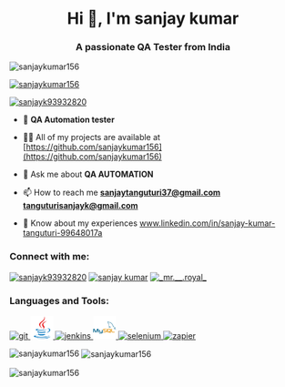 <h1 align="center">Hi 👋, I'm sanjay kumar</h1>
<h3 align="center">A passionate QA Tester from India</h3>

<p align="left"> <img src="https://komarev.com/ghpvc/?username=sanjaykumar156&label=Profile%20views&color=0e75b6&style=flat" alt="sanjaykumar156" /> </p>

<p align="left"> <a href="https://github.com/ryo-ma/github-profile-trophy"><img src="https://github-profile-trophy.vercel.app/?username=sanjaykumar156" alt="sanjaykumar156" /></a> </p>

<p align="left"> <a href="https://twitter.com/sanjayk93932820" target="blank"><img src="https://img.shields.io/twitter/follow/sanjayk93932820?logo=twitter&style=for-the-badge" alt="sanjayk93932820" /></a> </p>

- 🌱 **QA Automation tester**

- 👨‍💻 All of my projects are available at [https://github.com/sanjaykumar156](https://github.com/sanjaykumar156)

- 💬 Ask me about **QA AUTOMATION**

- 📫 How to reach me **sanjaytanguturi37@gmail.com**
**tanguturisanjayk@gmail.com**

- 📄 Know about my experiences www.linkedin.com/in/sanjay-kumar-tanguturi-99648017a

<h3 align="left">Connect with me:</h3>
<p align="left">
<a href="https://twitter.com/sanjayk93932820" target="blank"><img align="center" src="https://raw.githubusercontent.com/rahuldkjain/github-profile-readme-generator/master/src/images/icons/Social/twitter.svg" alt="sanjayk93932820" height="30" width="40" /></a>
<a href="https://linkedin.com/in/sanjay kumar" target="blank"><img align="center" src="https://raw.githubusercontent.com/rahuldkjain/github-profile-readme-generator/master/src/images/icons/Social/linked-in-alt.svg" alt="sanjay kumar" height="30" width="40" /></a>
<a href="https://instagram.com/_mr.__.royal_" target="blank"><img align="center" src="https://raw.githubusercontent.com/rahuldkjain/github-profile-readme-generator/master/src/images/icons/Social/instagram.svg" alt="_mr.__.royal_" height="30" width="40" /></a>
</p>

<h3 align="left">Languages and Tools:</h3>
<p align="left"> <a href="https://git-scm.com/" target="_blank" rel="noreferrer"> <img src="https://www.vectorlogo.zone/logos/git-scm/git-scm-icon.svg" alt="git" width="40" height="40"/> </a> <a href="https://www.java.com" target="_blank" rel="noreferrer"> <img src="https://raw.githubusercontent.com/devicons/devicon/master/icons/java/java-original.svg" alt="java" width="40" height="40"/> </a> <a href="https://www.jenkins.io" target="_blank" rel="noreferrer"> <img src="https://www.vectorlogo.zone/logos/jenkins/jenkins-icon.svg" alt="jenkins" width="40" height="40"/> </a> <a href="https://www.mysql.com/" target="_blank" rel="noreferrer"> <img src="https://raw.githubusercontent.com/devicons/devicon/master/icons/mysql/mysql-original-wordmark.svg" alt="mysql" width="40" height="40"/> </a> <a href="https://www.selenium.dev" target="_blank" rel="noreferrer"> <img src="https://raw.githubusercontent.com/detain/svg-logos/780f25886640cef088af994181646db2f6b1a3f8/svg/selenium-logo.svg" alt="selenium" width="40" height="40"/> </a> <a href="https://zapier.com" target="_blank" rel="noreferrer"> <img src="https://www.vectorlogo.zone/logos/zapier/zapier-icon.svg" alt="zapier" width="40" height="40"/> </a> </p>

<p><img align="left" src="https://github-readme-stats.vercel.app/api/top-langs?username=sanjaykumar156&show_icons=true&locale=en&layout=compact" alt="sanjaykumar156" /></p>

<p>&nbsp;<img align="center" src="https://github-readme-stats.vercel.app/api?username=sanjaykumar156&show_icons=true&locale=en" alt="sanjaykumar156" /></p>

<p><img align="center" src="https://github-readme-streak-stats.herokuapp.com/?user=sanjaykumar156&" alt="sanjaykumar156" /></p>
